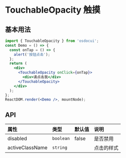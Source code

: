 # TouchableOpacity 触摸

## 基本用法

```jsx
import { TouchableOpacity } from 'osdocui';
const Demo = () => {
  const onTap = () => {
    alert('按钮点击');
  };
  return (
    <div>
      <TouchableOpacity onClick={onTap}>
        <div>请点击我</div>
      </TouchableOpacity>
    </div>
  );
};
ReactDOM.render(<Demo />, mountNode);
```

## API

| 属性            | 类型      | 默认值 | 说明       |
| :-------------- | :-------- | :----- | :--------- |
| disabled        | `boolean` | false  | 是否禁用   |
| activeClassName | `string`  |        | 点击的样式 |
